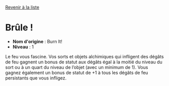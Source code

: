 [Revenir à la liste](..)

# Brûle !

 * **Nom d'origine** : Burn It!
 * **Niveau** : 1


<p>Le feu vous fascine. Vos sorts et objets alchimiques qui infligent des dégâts de feu gagnent un bonus de statut aux dégâts égal à la moitié du niveau du sort ou à un quart du niveau de l’objet (avec un minimum de 1). Vous gagnez également un bonus de statut de +1 à tous les dégâts de feu persistants que vous infligez.</p>